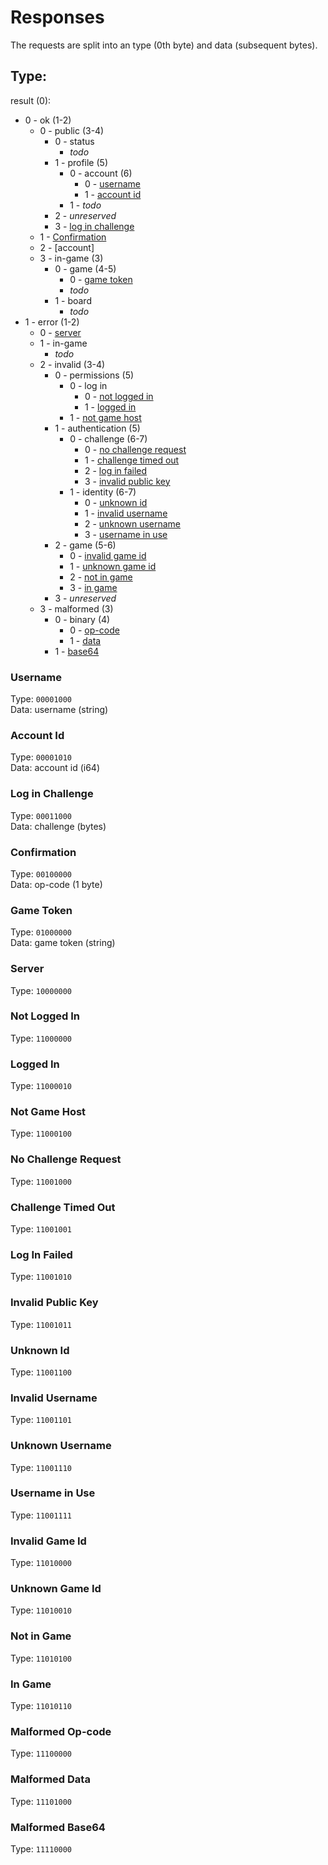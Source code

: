 # Responses

The requests are split into an type (0th byte) and data (subsequent bytes).

## Type:

result (0):
- 0 - ok (1-2)
  - 0 - public (3-4)
    - 0 - status
      - *todo*
    - 1 - profile (5)
      - 0 - account (6)
        - 0 - [username](#username)
        - 1 - [account id](#account-id)
      - 1 - *todo*
    - 2 - *unreserved*
    - 3 - [log in challenge](#log-in-challenge)
  - 1 - [Confirmation](#confirmation)
  - 2 - [account]
  - 3 - in-game (3)
    - 0 - game (4-5)
      - 0 - [game token](#game-token)
      - *todo*
    - 1 - board
      - *todo*
- 1 - error (1-2)
  - 0 - [server](#server)
  - 1 - in-game
    - *todo*
  - 2 - invalid (3-4)
    - 0 - permissions (5)
      - 0 - log in
        - 0 - [not logged in](#not-logged-in)
        - 1 - [logged in](#logged-in)
      - 1 - [not game host](#not-game-host)
    - 1 - authentication (5)
      - 0 - challenge (6-7)
        - 0 - [no challenge request](#no-challenge-request)
        - 1 - [challenge timed out](#challenge-timed-out)
        - 2 - [log in failed](#log-in-failed)
        - 3 - [invalid public key](#invalid-public-key)
      - 1 - identity (6-7)
        - 0 - [unknown id](#unknown-id)
        - 1 - [invalid username](#invalid-username)
        - 2 - [unknown username](#unknown-username)
        - 3 - [username in use](#username-in-use)
    - 2 - game (5-6)
      - 0 - [invalid game id](#invalid-game-id)
      - 1 - [unknown game id](#unknown-game-id)
      - 2 - [not in game](#not-in-game)
      - 3 - [in game](#in-game)
    - 3 - *unreserved*
  - 3 - malformed (3)
    - 0 - binary (4)
      - 0 - [op-code](#malformed-op-code)
      - 1 - [data](#malformed-data)
    - 1 - [base64](#malformed-base64)

### Username

Type: `00001000`  
Data: username (string)

### Account Id

Type: `00001010`  
Data: account id (i64)

### Log in Challenge

Type: `00011000`  
Data: challenge (bytes)

### Confirmation

Type: `00100000`  
Data: op-code (1 byte)

### Game Token

Type: `01000000`  
Data: game token (string)

### Server

Type: `10000000`  

### Not Logged In

Type: `11000000`

### Logged In

Type: `11000010`

### Not Game Host

Type: `11000100`

### No Challenge Request

Type: `11001000`

### Challenge Timed Out

Type: `11001001`

### Log In Failed

Type: `11001010`

### Invalid Public Key

Type: `11001011`

### Unknown Id

Type: `11001100`

### Invalid Username

Type: `11001101`

### Unknown Username

Type: `11001110`

### Username in Use

Type: `11001111`

### Invalid Game Id

Type: `11010000`

### Unknown Game Id

Type: `11010010`

### Not in Game

Type: `11010100`

### In Game

Type: `11010110`

### Malformed Op-code

Type: `11100000`

### Malformed Data

Type: `11101000`

### Malformed Base64

Type: `11110000`
